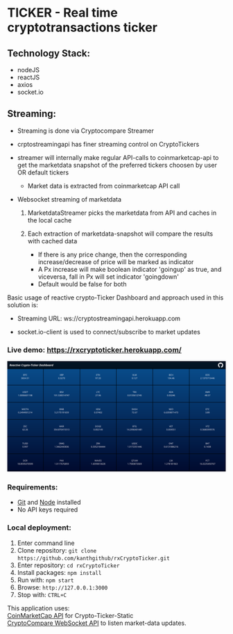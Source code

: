 <h1>TICKER - Real time cryptotransactions ticker</h1>

## Technology Stack:

<ul>
<li>nodeJS</li>
<li>reactJS</li>
<li>axios</li>
<li>socket.io</li>
</ul>

## Streaming:

- Streaming is done via Cryptocompare Streamer
- crptostreamingapi has finer streaming control on CryptoTickers

- streamer will internally make regular API-calls to coinmarketcap-api to get the marketdata snapshot of the preferred tickers choosen by user OR default tickers

  - Market data is extracted from coinmarketcap API call
  
- Websocket streaming of marketdata

  1. MarketdataStreamer picks the marketdata from API and caches in the local cache
  
  2. Each extraction of marketdata-snapshot will compare the results with cached data
 
     - If there is any price change, then the corresponding increase/decrease of price will be marked as indicator
     - A Px increase will make boolean indicator 'goingup' as true, and viceversa, fall in Px will set indicator 'goingdown'
     - Default would be false for both

Basic usage of reactive crypto-Ticker Dashboard and approach used in this solution is:

- Streaming URL: ws://cryptostreamingapi.herokuapp.com

- socket.io-client is used to connect/subscribe to market updates

<h3>Live demo: <a href="https://rxcryptoticker.herokuapp.com/">https://rxcryptoticker.herokuapp.com/</a></h3>

<img src="docs/img/Reactive_Crypto_Ticker_Dashboard_Snapshot.png">

<h3>Requirements:</h3>
<ul>
  <li><a href="https://git-scm.com">Git</a> and <a href="https://nodejs.org">Node</a> installed</li>
  <li>No API keys required</li>
</ul>

<h3>Local deployment:</h3>
<ol>
  <li>Enter command line</li>
  <li>Clone repository: <code>git clone https://github.com/kanthgithub/rxCryptoTicker.git</code></li>
  <li>Enter repository: <code>cd rxCryptoTicker</code></li>
  <li>Install packages: <code>npm install</code></li>
  <li>Run with: <code>npm start</code></li>
  <li>Browse: <code>http://127.0.0.1:3000</code></li>
  <li>Stop with: <code>CTRL+C</code></li>
</ol>

<p>This application uses: <br/>
 <a href="https://coinmarketcap.com/api/">CoinMarketCap API</a> for Crypto-Ticker-Static <br/>
 <a href="ws://cryptostreamingapi.herokuapp.com">CryptoCompare WebSocket API</a> to listen market-data updates.</p>

